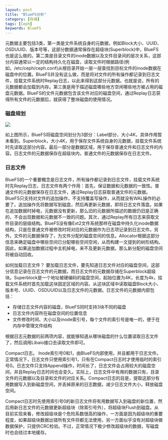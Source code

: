 ```yaml
---
layout: post
title: "BlueFS分析"
category: [存储]
tags: [Ceph]
keywords: BlueFS
---
```


元数据主要包括3类，第一类是文件系统自身的元数据，例如Block大小、UUID、OSDUUID、版本号等，这部分数据通常保存在超级块(Superblock)中，BlueFS也是这么做的。第二类是目录文件的inode数据以及文件目录间的层次关系，这部分内容通常以一定的结构持久化在磁盘，读取文件时根据路径(例如，/etc/ceph/ceph.conf)从根目录开始一层一层查找到目标文件的inode数据在磁盘中的位置。BlueFS并没有这么做，而是将对文件的所有操作都记录到日志文件，挂载文件系统时Replay日志，以此来得到这部分元数据。也就是说，所有的元数据都会加载到内存。第三类是用于描述磁盘哪些地方空闲哪些地方被占用的磁盘元数据。BlueFS的文件元数据包含该文件对应的磁盘空间，通过Replay日志获得所有文件的元数据后，就获得了整块磁盘的使用情况。

### 磁盘规划

![](http://ohn764ue3.bkt.clouddn.com/Ceph/bluefs/bluefs_allocator.jpg-name)

如上图所示，BlueFS将磁盘空间划分为3部分：Label部分，大小4K，具体作用暂未看到。Superblock，大小4K，用于保存文件系统自身的元数据，挂载文件系统时先读取这部分内容。最后一部分是数据区域，用于保存普通文件和日志文件的内容。日志文件的元数据保存在超级块内，普通文件的元数据保存在日志文件。

### 日志文件

BlueFS的一个重要概念是日志文件，所有操作都记录到日志文件，挂载文件系统时先Replay日志，日志文件有两个作用：首先，保证数据和元数据的一致性。普通文件的元数据保存在日志文件，通过Replay日志获取普通文件的元数据。BlueFS只支持对文件的追加操作，不支持覆盖写操作，从而就没有WAL操作的必要了。追加操作先将数据写到磁盘，然后再更新元数据，即将日志文件落盘。如果在追加数据时掉电，元数据没有更新，那么旧的元数据所描述的数据仍旧是正确的，不会出现数据和元数据不一致的问题。其次，通过Replay所有日志来获取文件目录的层级结构。BlueFS没有像Ext2文件系统那样在磁盘中持久化inode数据结构，只是在普通文件被修改时将对应的元数据作为日志项记录到日志文件。另外，文件的元数据保存了，为文件分配的磁盘空间的信息。Allocator根据这部分信息来确定磁盘中哪些空间已分配哪些空间空闲，从而构建一文提到的树形结构。因此，如果追加数据过程中主机掉电，来不及更新元数据，那么新分配的磁盘空间将被自动回收。


如何加载日志文件？
要加载日志文件，要先知道日志文件对应的磁盘空间，这部分信息记录在日志文件的元数据，而日志文件的元数据存储在Superblock超级块。Superblock是一个地址被硬编码的磁盘空间，起始位置为4K，长度为4k，挂载文件系统时首先加载这块固定区域的内容。从这块区域中读取磁盘Block大小、版本号、UUID、OSDUUID以及日志文件的元数据。日志文件的元数据内部包括：

- 存储日志文件内容的磁盘，BlueFS同时支持3块不同的磁盘
- 日志文件内容所在磁盘空间的位置信息
- 文件修改时间、大小以及inode索引号，每个文件的索引号是唯一的，便于在内存中管理文件结构    

根据日志元数据的前两项内容，就能够知道从哪块磁盘的什么位置读取日志文件了，然后调用Libaio接口去读取文件即可。


Compact日志。
Inode索引号0和1，由BlueFS内部使用，并且都用于日志文件。正常情况下，日志文件只使用索引号1，只有在Compact日志时才使用临时的索引号0。日志文件只支持Append操作，时间长了，日志文件会占用较大的磁盘空间，并且Replay日志时间也会变久。实际上，日志文件中有用的数据只有，目录文件的元数据以及目录和文件的对应关系。Compact日志的目是，提取这部分有用数据写入到新磁盘空间，并丢掉原来的日志数据，减少日志文件大小，释放磁盘空间。

Compact日志时先使用索引号0的新日志文件将有用数据写入到磁盘的新位置，然后用新日志文件的元数据更新超级块（除索引号外），将超级块Flush到磁盘。从目前实现来看，修改超级块是个危险系数很高的操作，一方面是因为超级块的重要程度，如果超级块数据出错所有文件将都无法使用，另一方面似乎没有对超级块做数据保护，只提供CRC检验。不过，正常情况下极少修改超级块的数据，写磁盘时也会绕过本地缓存。



